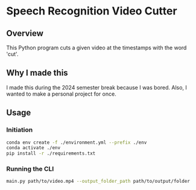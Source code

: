 # Speech Recognition Video Cutter

## Overview

This Python program cuts a given video at the timestamps with the word 'cut'.

## Why I made this

I made this during the 2024 semester break because I was bored. Also, I wanted to make a personal project for once.

## Usage

### Initiation

```sh
conda env create -f ./environment.yml --prefix ./env
conda activate ./env
pip install -r ./requirements.txt
```

### Running the CLI

```sh
main.py path/to/video.mp4 --output_folder_path path/to/output/folder
```
